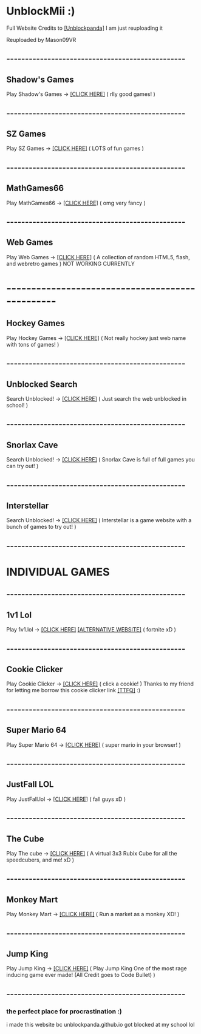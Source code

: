 # UnblockMii :)
Full Website Credits to [[Unblockpanda]](https://github.com/unblockpanda/unblockpanda.github.io) I am just reuploading it

Reuploaded by Mason09VR
## ------------------------------------------------
## Shadow's Games
Play Shadow's Games -> [[CLICK HERE]](https://shadowgmes.github.io) ( rlly good games! )
## ------------------------------------------------
## SZ Games
Play SZ Games -> [[CLICK HERE]](https://mason09vr.github.io/sz-games/) ( LOTS of fun games )
## ------------------------------------------------
## MathGames66
Play MathGames66 -> [[CLICK HERE]](https://mason09vr.github.io/mathgames60.github.io/) ( omg very fancy )
## ------------------------------------------------
## Web Games
Play Web Games -> [[CLICK HERE]](https://mason09vr.github.io/webgames/) ( A collection of random HTML5, flash, and webretro games ) NOT WORKING CURRENTLY
# ------------------------------------------------
## Hockey Games
Play Hockey Games -> [[CLICK HERE]](https://he1l.netlify.app) ( Not really hockey just web name with tons of games! )
## ------------------------------------------------
## Unblocked Search
Search Unblocked! -> [[CLICK HERE]](https://natleef.nathan.to) ( Just search the web unblocked in school! )
## ------------------------------------------------
## Snorlax Cave
Search Unblocked! -> [[CLICK HERE]](snorlaxs-cave-is-goated-582950.vercel.app) ( Snorlax Cave is full of full games you can try out! )
## ------------------------------------------------
## Interstellar
Search Unblocked! -> [[CLICK HERE]](interstellar-15-g0ated.vercel.app) ( Interstellar is a game website with a bunch of games to try out! )
## ------------------------------------------------
# INDIVIDUAL GAMES
## ------------------------------------------------
## 1v1 Lol
Play 1v1.lol -> [[CLICK HERE]](https://mason09vr.github.io/1v1lol/) [[ALTERNATIVE WEBSITE]](https://tylerpalko.github.io/gamehub/1v1.lol/) ( fortnite xD )
## ------------------------------------------------
## Cookie Clicker
Play Cookie Clicker -> [[CLICK HERE]](https://ttfq.github.io/cookieclicker/) ( click a cookie! ) Thanks to my friend for letting me borrow this cookie clicker link [[TTFQ]](https://ttfq.github.io) :)
## ------------------------------------------------
## Super Mario 64
Play Super Mario 64 -> [[CLICK HERE]](https://mason09vr.github.io/sm64/) ( super mario in your browser! )
## ------------------------------------------------
## JustFall LOL
Play JustFall.lol -> [[CLICK HERE]](https://mason09vr.github.io/justfallllllll.lol/) ( fall guys xD )
## ------------------------------------------------
## The Cube
Play The cube -> [[CLICK HERE]](https://mason09vr.github.io/the-cube/) ( A virtual 3x3 Rubix Cube for all the speedcubers, and me! xD )
## ------------------------------------------------
## Monkey Mart
Play Monkey Mart -> [[CLICK HERE]](https://mason09vr.github.io/monkemarketing.github.io/) ( Run a market as a monkey XD! )
## ------------------------------------------------
## Jump King
Play Jump King -> [[CLICK HERE]](https://mason09vr.github.io/Jump-King/) ( Play Jump King One of the most rage inducing game ever made! (All Credit goes to Code Bullet) )
## ------------------------------------------------
### the perfect place for procrastination :)
i made this website bc unblockpanda.github.io got blocked at my school lol

